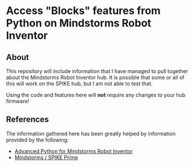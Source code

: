 # Access "Blocks" features from Python on Mindstorms Robot Inventor

## About

This repository will include information that I have managed to pull together about the Mindstorms Robot Inventor hub.  It is possible that some or all of this will work on the SPIKE hub, but I am not able to test that.

Using the code and features here will **not** require any changes to your hub firmware!

## References

The information gathered here has been greatly helped by information provided by the following:

* [Advanced Python for Mindstorms Robot Inventor](https://github.com/azzieg/mindstorms-inventor)
* [Mindstorms / SPIKE Prime](https://github.com/gpdaniels/spike-prime)
